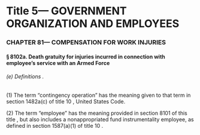 
# Title 5— GOVERNMENT ORGANIZATION AND EMPLOYEES
### CHAPTER 81— COMPENSATION FOR WORK INJURIES
#### § 8102a. Death gratuity for injuries incurred in connection with employee’s service with an Armed Force
###### (e) Definitions .

(1) The term “contingency operation” has the meaning given to that term in section 1482a(c) of title 10 , United States Code.

(2) The term “employee” has the meaning provided in section 8101 of this title , but also includes a nonappropriated fund instrumentality employee, as defined in section 1587(a)(1) of title 10 .
